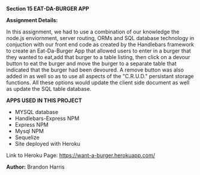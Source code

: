 **Section 15  EAT-DA-BURGER APP**


**Assignment Details:**

In this assignment, we had to use a combination of our knowledge the node.js enviornment, server routing, ORMs and SQL database technology in conjuction with our front end code as created by the Handlebars framework to create an Eat-Da-Burger App that allowed users to enter in a burger that they wanted to eat,add that burger to a table listing, then click on a devour button to eat the burger and move the burger to a separate table that indicated that the burger had been devoured.  A remove button was also added in as well so as to use all aspects of the "C.R.U.D." persistant storage functions.  All these options would update the client side document as well as update the SQL table database. 

**APPS USED IN THIS PROJECT**

* MYSQL database
* Handlebars-Express NPM
* Express NPM
* Mysql NPM
* Sequelize
* Site deployed with Heroku


Link to Heroku Page: https://want-a-burger.herokuapp.com/



**Author:** Brandon Harris 